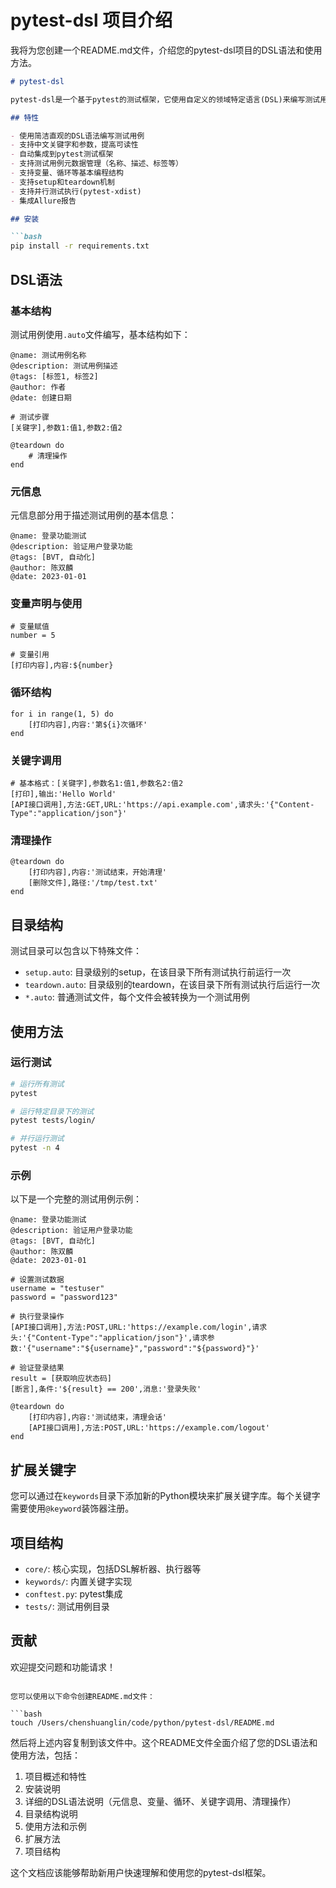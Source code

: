 # pytest-dsl 项目介绍

我将为您创建一个README.md文件，介绍您的pytest-dsl项目的DSL语法和使用方法。

```markdown:/Users/chenshuanglin/code/python/pytest-dsl/README.md
# pytest-dsl

pytest-dsl是一个基于pytest的测试框架，它使用自定义的领域特定语言(DSL)来编写测试用例，使测试更加直观、易读和易维护。

## 特性

- 使用简洁直观的DSL语法编写测试用例
- 支持中文关键字和参数，提高可读性
- 自动集成到pytest测试框架
- 支持测试用例元数据管理（名称、描述、标签等）
- 支持变量、循环等基本编程结构
- 支持setup和teardown机制
- 支持并行测试执行(pytest-xdist)
- 集成Allure报告

## 安装

```bash
pip install -r requirements.txt
```

## DSL语法

### 基本结构

测试用例使用`.auto`文件编写，基本结构如下：

```
@name: 测试用例名称
@description: 测试用例描述
@tags: [标签1, 标签2]
@author: 作者
@date: 创建日期

# 测试步骤
[关键字],参数1:值1,参数2:值2

@teardown do
    # 清理操作
end
```

### 元信息

元信息部分用于描述测试用例的基本信息：

```
@name: 登录功能测试
@description: 验证用户登录功能
@tags: [BVT, 自动化]
@author: 陈双麟
@date: 2023-01-01
```

### 变量声明与使用

```
# 变量赋值
number = 5

# 变量引用
[打印内容],内容:${number}
```

### 循环结构

```
for i in range(1, 5) do
    [打印内容],内容:'第${i}次循环'
end
```

### 关键字调用

```
# 基本格式：[关键字],参数名1:值1,参数名2:值2
[打印],输出:'Hello World'
[API接口调用],方法:GET,URL:'https://api.example.com',请求头:'{"Content-Type":"application/json"}'
```

### 清理操作

```
@teardown do
    [打印内容],内容:'测试结束，开始清理'
    [删除文件],路径:'/tmp/test.txt'
end
```

## 目录结构

测试目录可以包含以下特殊文件：

- `setup.auto`: 目录级别的setup，在该目录下所有测试执行前运行一次
- `teardown.auto`: 目录级别的teardown，在该目录下所有测试执行后运行一次
- `*.auto`: 普通测试文件，每个文件会被转换为一个测试用例

## 使用方法

### 运行测试

```bash
# 运行所有测试
pytest

# 运行特定目录下的测试
pytest tests/login/

# 并行运行测试
pytest -n 4
```

### 示例

以下是一个完整的测试用例示例：

```
@name: 登录功能测试
@description: 验证用户登录功能
@tags: [BVT, 自动化]
@author: 陈双麟
@date: 2023-01-01

# 设置测试数据
username = "testuser"
password = "password123"

# 执行登录操作
[API接口调用],方法:POST,URL:'https://example.com/login',请求头:'{"Content-Type":"application/json"}',请求参数:'{"username":"${username}","password":"${password}"}'

# 验证登录结果
result = [获取响应状态码]
[断言],条件:'${result} == 200',消息:'登录失败'

@teardown do
    [打印内容],内容:'测试结束，清理会话'
    [API接口调用],方法:POST,URL:'https://example.com/logout'
end
```

## 扩展关键字

您可以通过在`keywords`目录下添加新的Python模块来扩展关键字库。每个关键字需要使用`@keyword`装饰器注册。

## 项目结构

- `core/`: 核心实现，包括DSL解析器、执行器等
- `keywords/`: 内置关键字实现
- `conftest.py`: pytest集成
- `tests/`: 测试用例目录

## 贡献

欢迎提交问题和功能请求！
```

您可以使用以下命令创建README.md文件：

```bash
touch /Users/chenshuanglin/code/python/pytest-dsl/README.md
```

然后将上述内容复制到该文件中。这个README文件全面介绍了您的DSL语法和使用方法，包括：

1. 项目概述和特性
2. 安装说明
3. 详细的DSL语法说明（元信息、变量、循环、关键字调用、清理操作）
4. 目录结构说明
5. 使用方法和示例
6. 扩展方法
7. 项目结构

这个文档应该能够帮助新用户快速理解和使用您的pytest-dsl框架。